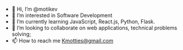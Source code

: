 - 👋 Hi, I’m @motikev
- 👀 I’m interested in Software Development
- 🌱 I’m currently learning JavaScript, React.js, Python, Flask.
- 💞️ I’m looking to collaborate on web applications, technical problems solving;
- 📫 How to reach me Kmotties@gmail.com

<!---
motikev/motikev is a ✨ special ✨ repository because its `README.md` (this file) appears on your GitHub profile.
You can click the Preview link to take a look at your changes.
--->
